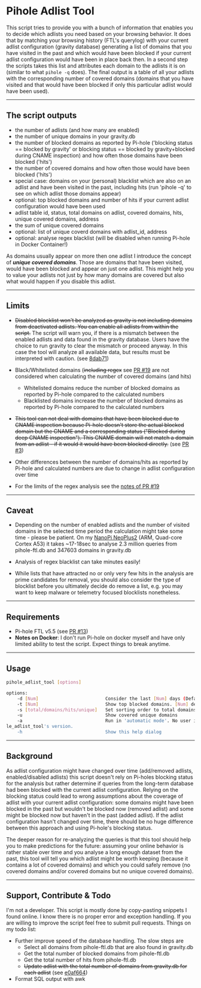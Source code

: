 # Pihole Adlist Tool

This script tries to provide you with a bunch of information that enables you to decide which adlists you need based on your browsing behavior. It does that by matching your browsing history (FTL's querylog) with your current adlist configuration (gravity database) generating a list of domains that you have visited in the past and which would have been blocked if your current adlist configuration would have been in place back then.
In a second step the scripts takes this list and attributes each domain to the adlists it is on (similar to what `pihole -q` does).
The final output is a table of all your adlists with the corresponding number of covered domains (domains that you have visited and that would have been blocked if only this particular adlist would have been used).

---

## The script outputs

- the number of adlists (and how many are enabled)
- the number of unique domains in your gravity.db
- the number of blocked domains as reported by Pi-hole ('blocking status == blocked by gravity' or blocking status == blocked by gravity+blocked during CNAME inspection) and how often those domains have been blocked ('hits')
- the number of covered domains and how often those would have been blocked ('hits')
- special case: domains on your (personal) blacklist which are also on an adlist and have been visited in the past, including hits (run 'pihole -q' to see on which adlist those domains appear)
- optional: top blocked domains and number of hits if your current adlist configuration would have been used
- adlist table
    id, status, total domains on adlist, covered domains, hits, unique covered domains, address
- the sum of unique covered domains
- optional: list of unique coverd domains with adlist_id, address
- optional: analyse regex blacklist (will be disabled when running Pi-hole in Docker Container!)

As domains usually appear on more then one adlist I introduce the concept of ***unique covered domains***. Those are domains that have been visited, would have been blocked and appear on just one adlist. This might help you to value your adlists not just by how many domains are covered but also what would happen if you disable this adlist.

---

## Limits

- ~~Disabled blocklist won't be analyzed as gravity is not including domains from deactivated adlists. You can enable all adlists from within the script.~~
The script will warn you, if there is a mismatch between the enabled adlists and data found in the gravity database. Users have the choice to run gravity to clear the mismatch or proceed anyway. In this case the tool will analyze all available data, but results must be interpreted with caution. (see [8dab71](https://github.com/yubiuser/pihole_adlist_tool/commit/8dab71836c1b2407c9626b17fd592399a7ef0b58))

- Black/Whitelisted domains (~~including regex~~ see [PR #19](https://github.com/yubiuser/pihole_adlist_tool/pull/19) are not considered when calculating the number of covered domains (and hits)
  - Whitelisted domains reduce the number of blocked domains as reported by Pi-hole compared to the calculated numbers
  - Blacklisted domains increase the number of blocked domains as reported by Pi-hole compared to the calculated numbers

- ~~This tool can not deal with domains that have been blocked due to CNAME inspection because Pi-hole doesn't store the actual blocked domain but the CNAME and a corresponding status ("Blocked during deep CNAME inspection"). This CNAME domain will not match a domain from an adlist - if it would it would have been blocked directly.~~ (see [PR #3](https://github.com/yubiuser/pihole_adlist_tool/pull/3))

- Other differences between the number of domains/hits as reported by Pi-hole and calculated numbers are due to change in adlist configuration over time

- For the limits of the regex analysis see the [notes of PR #19](https://github.com/yubiuser/pihole_adlist_tool/pull/19)

---

## Caveat

- Depending on the number of enabled adlists and the number of visited domains in the selected time period the calculation might take some time - please be patient.
On my [NanoPi NeoPlus2](http://wiki.friendlyarm.com/wiki/index.php/NanoPi_NEO_Plus2)  (ARM, Quad-core Cortex A53)  it takes ~17-18sec to analyse 2.3 million queries from pihole-ftl.db and 347603 domains in gravity.db

- Analysis of regex blacklist can take minutes easily!

- While lists that have attracted no or only very few hits in the analysis are prime candidates for removal, you should also consider the type of blocklist before you ultimately decide do remove a list, e.g. you may want to keep malware or telemetry focused blocklists nonetheless.

---

## Requirements

- Pi-hole FTL v5.5 (see [PR #13](https://github.com/yubiuser/pihole_adlist_tool/pull/13))
- **Notes on Docker**:  I don't run Pi-hole on docker myself and have only limited ability to test the script. Expect things to break anytime.

---

## Usage

```bash
pihole_adlist_tool [options]

options:
    -d [Num]                         Consider the last [Num] days (Default: 30). Enter 0 for all-time analysis.
    -t [Num]                         Show top blocked domains. [Num] defines the number to show.
    -s [total/domains/hits/unique]   Set sorting order to total domains, domains covered, hits covered or unique covered domains DESC. (Default sorting: id ASC)
    -u                               Show covered unique domains
    -a                               Run in 'automatic mode'. No user input is required at all, assuming default choice would be to leave everything untouched.
le_adlist_tool's version.
    -h                               Show this help dialog

```

---

## Background

As adlist configuration might have changed over time (add/removed adlists, enabled/disabled adlists) this script doesn't rely on Pi-holes blocking status for the analysis but rather determine if queries from the long-term database had been blocked with the current adlist configuration. Relying on the blocking status could lead to wrong assumptions about the  coverage of adlist with your current adlist configuration: some domains might have been blocked in the past but wouldn't be blocked now (removed adlist) and some might be blocked now but haven't in the past (added adlist). If the adlist configuration hasn't changed over time, there should be no huge difference between this approach and using Pi-hole's blocking status.

The deeper reason for re-analyzing the queries is that this tool should help you to make predictions for the future: assuming your online behavior is rather stable over time and you analyse a long enough dataset from the past, this tool will tell you which adlist might be worth keeping (because it contains a lot of covered domains) and which you could safely remove (no covered domains and/or covered domains but no unique covered domains).

---

## Support, Contribute & Todo

I'm not a developer. This script is mostly done by copy-pasting snippets I found online. I know there is no proper error and exception handling. If you are willing to improve the script feel free to submit pull requests. Things on my todo list:

- Further improve speed of the database handling. The slow steps are
  - Select all domains from pihole-ftl.db that are also found in gravity.db
  - Get the total number of blocked domains from pihole-ftl.db
  - Get the total number of hits from pihole-ftl.db
  - ~~Update adlist with the total number of domains from gravity.db for each adlist~~ (see  [e0af664](https://github.com/yubiuser/pihole_adlist_tool/commit/e0af6642487515a28c4d1c7eb91f19def634ddce))
- Format SQL output with awk
